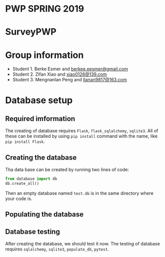 # PWP SPRING 2019
# SurveyPWP
# Group information
* Student 1. Berke Esmer and berkee.eesmer@gmail.com
* Student 2. Zifan Xiao and xiao0126@139.com
* Student 3. Mengnanlan Peng and llanan9817@163.com
# Database setup
## Required imformation
The creating of database requires `Flask`, `flask_sqlalchemy`, `sqlite3`. All of these can be installed by using `pip install` command with the name, like `pip install Flask`.
## Creating the database
Tha data base can be created by running two lines of code: 
```python
from database import db
db.create_all()
```
Then an empty database named `test.db` is in the same directory where your code is.
## Populating the database

## Database testing 
After creating the database, we should test it now. The testing of database requires `sqlalchemy`, `sqlite3`, `populate_db`, `pytest`.








